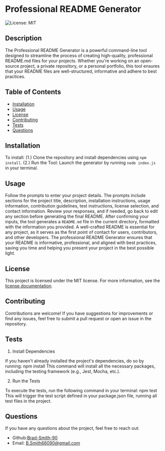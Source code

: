 # Professional README Generator

![License: MIT](https://img.shields.io/badge/License-MIT-yellow.svg)

## Description
The Professional README Generator is a powerful command-line tool designed to streamline the process of creating high-quality, professional README.md files for your projects. Whether you're working on an open-source project, a private repository, or a personal portfolio, this tool ensures that your README files are well-structured, informative and adhere to best practices.

## Table of Contents
- [Installation](#installation)
- [Usage](#usage)
- [License](#license)
- [Contributing](#contributing)
- [Tests](#tests)
- [Questions](#questions)

## Installation

To install: (1.) Clone the repository and install dependencies using `npm install`. 
            (2.) Run the Tool: Launch the generator by running `node index.js` in your terminal. 


## Usage
Follow the prompts to enter your project details. The prompts include sections for the project title, description, installation instructions, usage information, contribution guidelines, test instructions, license selection, and contact information. Review your responses, and if needed, go back to edit any section before generating the final README. After confirming your inputs, the tool generates a `README.md` file in the current directory, formatted with the information you provided.                                                                                                                                                                                       A well-crafted README is essential for any project, as it serves as the first point of contact for users, contributors, and other developers.
 The professional README Generator ensures that your README is informative, professional, and aligned with best practices, saving you time and helping you present your project in the best possible light.

## License
    
This project is licensed under the MIT license. For more information, see the [license documentation](https://opensource.org/licenses/MIT).
    

## Contributing

Contributions are welcome! If you have suggestions for improvements or find any issues, feel free to submit a pull request or open an issue in the repository.

## Tests

1. Install Dependencies

If you haven't already installed the project's dependencies, do so by running: npm install
This command will install all the necessary packages, including the testing framework (e.g., Jest, Mocha, etc.).

2. Run the Tests

To execute the tests, run the following command in your terminal: npm test
This will trigger the test script defined in your package.json file, running all test files in the project.




## Questions

If you have any questions about the project, feel free to reach out:
- Github:[Brad-Smith-90](https://github.com/Brad-Smith-90)
- Email: B.Smith66090@gmail.com


